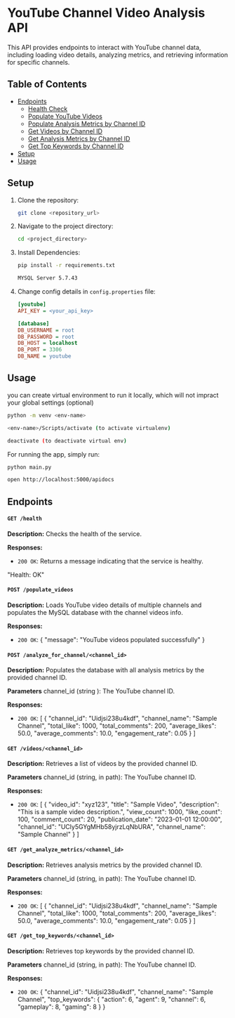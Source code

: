 # YouTube Channel Video Analysis API

This API provides endpoints to interact with YouTube channel data, including loading video details, analyzing metrics, and retrieving information for specific channels.

## Table of Contents
- [Endpoints](#endpoints)
  - [Health Check](#health-check)
  - [Populate YouTube Videos](#populate-youtube-videos)
  - [Populate Analysis Metrics by Channel ID](#populate-analysis-metrics-by-channel-id)
  - [Get Videos by Channel ID](#get-videos-by-channel-id)
  - [Get Analysis Metrics by Channel ID](#get-analysis-metrics-by-channel-id)
  - [Get Top Keywords by Channel ID](#get-top-keywords-by-channel-id)
- [Setup](#setup)
- [Usage](#usage)

## Setup

1. Clone the repository:
    ```sh
    git clone <repository_url>
    ```

2. Navigate to the project directory:
    ```sh
    cd <project_directory>
    ```

3. Install Dependencies:
    ```sh
    pip install -r requirements.txt

    MYSQL Server 5.7.43
    ```

4. Change config details in `config.properties` file:
    ```ini
    [youtube]
    API_KEY = <your_api_key>

    [database]
    DB_USERNAME = root
    DB_PASSWORD = root
    DB_HOST = localhost
    DB_PORT = 3306
    DB_NAME = youtube
    ```

## Usage

you can create virtual environment to run it locally, which will not impract your global settings (optional)
```sh
python -m venv <env-name>

<env-name>/Scripts/activate (to activate virtualenv)

deactivate (to deactivate virtual env)
```

For running the app, simply run:
```sh
python main.py

open http://localhost:5000/apidocs
```

## Endpoints

#### `GET /health`

**Description:**
Checks the health of the service.

**Responses:**
- `200 OK`: Returns a message indicating that the service is healthy.

"Health: OK"

#### `POST /populate_videos`

**Description:**
Loads YouTube video details of multiple channels and populates the MySQL database with the channel videos info.

**Responses:**
- `200 OK`: 
{
  "message": "YouTube videos populated successfully"
}

#### `POST /analyze_for_channel/<channel_id>`

**Description:**
Populates the database with all analysis metrics by the provided channel ID.

**Parameters**
channel_id (string ): The YouTube channel ID.

**Responses:**
- `200 OK`: 
[
  {
    "channel_id": "Uidjsi238u4kdf",
    "channel_name": "Sample Channel",
    "total_like": 1000,
    "total_comments": 200,
    "average_likes": 50.0,
    "average_comments": 10.0,
    "engagement_rate": 0.05
  }
]

#### `GET /videos/<channel_id>`

**Description:**
Retrieves a list of videos by the provided channel ID.

**Parameters**
channel_id (string, in path): The YouTube channel ID.

**Responses:**
- `200 OK`: 
[
  {
    "video_id": "xyz123",
    "title": "Sample Video",
    "description": "This is a sample video description.",
    "view_count": 1000,
    "like_count": 100,
    "comment_count": 20,
    "publication_date": "2023-01-01 12:00:00",
    "channel_id": "UCly5GYgMHb58yjrzLqNbURA",
    "channel_name": "Sample Channel"
  }
]

#### `GET /get_analyze_metrics/<channel_id>`

**Description:**
Retrieves analysis metrics by the provided channel ID.

**Parameters**
channel_id (string, in path): The YouTube channel ID.

**Responses:**
- `200 OK`: 
[
  {
    "channel_id": "Uidjsi238u4kdf",
    "channel_name": "Sample Channel",
    "total_like": 1000,
    "total_comments": 200,
    "average_likes": 50.0,
    "average_comments": 10.0,
    "engagement_rate": 0.05
  }
]

#### `GET /get_top_keywords/<channel_id>`

**Description:**
Retrieves top keywords by the provided channel ID.

**Parameters**
channel_id (string, in path): The YouTube channel ID.

**Responses:**
- `200 OK`: 
{
    "channel_id": "Uidjsi238u4kdf",
    "channel_name": "Sample Channel",
    "top_keywords": {
        "action": 6,
        "agent": 9,
        "channel": 6,
        "gameplay": 8,
        "gaming": 8
    }
}





